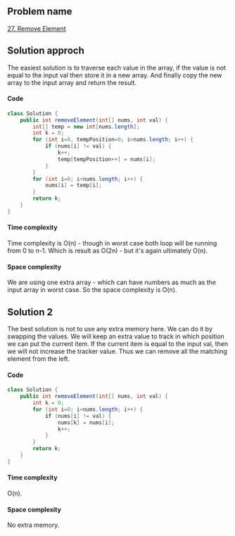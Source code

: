 ## Problem name
[27. Remove Element](https://leetcode.com/problems/remove-element/description/)


## Solution approch
The easiest solution is to traverse each value in the array, if the value is not equal to the input val then store it in a new array. And finally copy the new array to the input array and return the result.


#### Code
```java
class Solution {
    public int removeElement(int[] nums, int val) {
        int[] temp = new int[nums.length];
        int k = 0;
        for (int i=0, tempPosition=0; i<nums.length; i++) {
            if (nums[i] != val) {
                k++;
                temp[tempPosition++] = nums[i];
            }
        }
        for (int i=0; i<nums.length; i++) {
            nums[i] = temp[i];
        }
        return k;
    }
}
```


#### Time complexity
Time complexity is O(n) - though in worst case both loop will be running from 0 to n-1. Which is result as O(2n) - but it's again ultimately O(n).


#### Space complexity
We are using one extra array - which can have numbers as much as the input array in worst case. So the space complexity is O(n).




## Solution 2
The best solution is not to use any extra memory here. We can do it by swapping the values. We will keep an extra value to track in which position we can put the current item. If the current item is equal to the input val, then we will not increase the tracker value. Thus we can remove all the matching element from the left.


#### Code
```java
class Solution {
    public int removeElement(int[] nums, int val) {
        int k = 0;
        for (int i=0; i<nums.length; i++) {
            if (nums[i] != val) {
                nums[k] = nums[i];
                k++;
            }
        }
        return k;
    }
}
```


#### Time complexity
O(n).


#### Space complexity
No extra memory.